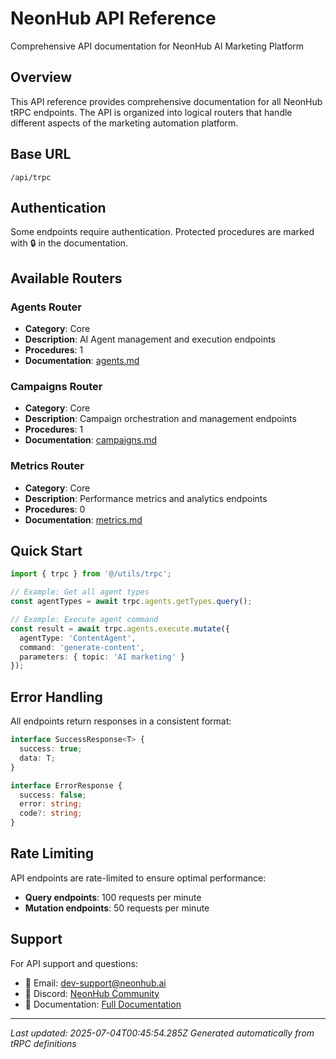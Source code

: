 # NeonHub API Reference

Comprehensive API documentation for NeonHub AI Marketing Platform

## Overview

This API reference provides comprehensive documentation for all NeonHub tRPC endpoints. The API is organized into logical routers that handle different aspects of the marketing automation platform.

## Base URL

```
/api/trpc
```

## Authentication

Some endpoints require authentication. Protected procedures are marked with 🔒 in the documentation.

## Available Routers

### Agents Router
- **Category**: Core
- **Description**: AI Agent management and execution endpoints
- **Procedures**: 1
- **Documentation**: [agents.md](agents.md)

### Campaigns Router
- **Category**: Core
- **Description**: Campaign orchestration and management endpoints
- **Procedures**: 1
- **Documentation**: [campaigns.md](campaigns.md)

### Metrics Router
- **Category**: Core
- **Description**: Performance metrics and analytics endpoints
- **Procedures**: 0
- **Documentation**: [metrics.md](metrics.md)



## Quick Start

```typescript
import { trpc } from '@/utils/trpc';

// Example: Get all agent types
const agentTypes = await trpc.agents.getTypes.query();

// Example: Execute agent command
const result = await trpc.agents.execute.mutate({
  agentType: 'ContentAgent',
  command: 'generate-content',
  parameters: { topic: 'AI marketing' }
});
```

## Error Handling

All endpoints return responses in a consistent format:

```typescript
interface SuccessResponse<T> {
  success: true;
  data: T;
}

interface ErrorResponse {
  success: false;
  error: string;
  code?: string;
}
```

## Rate Limiting

API endpoints are rate-limited to ensure optimal performance:
- **Query endpoints**: 100 requests per minute
- **Mutation endpoints**: 50 requests per minute

## Support

For API support and questions:
- 📧 Email: dev-support@neonhub.ai
- 💬 Discord: [NeonHub Community](https://discord.gg/neonhub)
- 📖 Documentation: [Full Documentation](../README.md)

---

*Last updated: 2025-07-04T00:45:54.285Z*
*Generated automatically from tRPC definitions*
